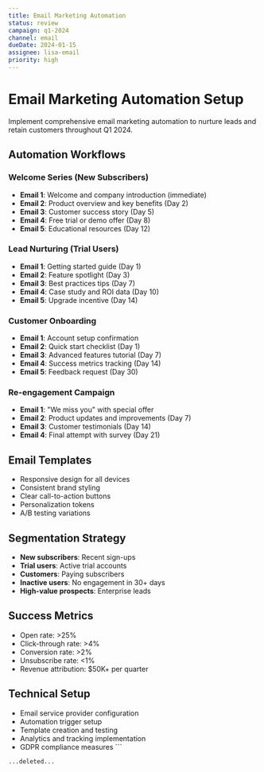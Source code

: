 ```yaml
---
title: Email Marketing Automation
status: review
campaign: q1-2024
channel: email
dueDate: 2024-01-15
assignee: lisa-email
priority: high
---
```


# Email Marketing Automation Setup

Implement comprehensive email marketing automation to nurture leads and retain customers throughout Q1 2024.

## Automation Workflows

### Welcome Series (New Subscribers)
- **Email 1**: Welcome and company introduction (immediate)
- **Email 2**: Product overview and key benefits (Day 2)
- **Email 3**: Customer success story (Day 5)
- **Email 4**: Free trial or demo offer (Day 8)
- **Email 5**: Educational resources (Day 12)

### Lead Nurturing (Trial Users)
- **Email 1**: Getting started guide (Day 1)
- **Email 2**: Feature spotlight (Day 3)
- **Email 3**: Best practices tips (Day 7)
- **Email 4**: Case study and ROI data (Day 10)
- **Email 5**: Upgrade incentive (Day 14)

### Customer Onboarding
- **Email 1**: Account setup confirmation
- **Email 2**: Quick start checklist (Day 1)
- **Email 3**: Advanced features tutorial (Day 7)
- **Email 4**: Success metrics tracking (Day 14)
- **Email 5**: Feedback request (Day 30)

### Re-engagement Campaign
- **Email 1**: "We miss you" with special offer
- **Email 2**: Product updates and improvements (Day 7)
- **Email 3**: Customer testimonials (Day 14)
- **Email 4**: Final attempt with survey (Day 21)

## Email Templates
- Responsive design for all devices
- Consistent brand styling
- Clear call-to-action buttons
- Personalization tokens
- A/B testing variations

## Segmentation Strategy
- **New subscribers**: Recent sign-ups
- **Trial users**: Active trial accounts
- **Customers**: Paying subscribers
- **Inactive users**: No engagement in 30+ days
- **High-value prospects**: Enterprise leads

## Success Metrics
- Open rate: >25%
- Click-through rate: >4%
- Conversion rate: >2%
- Unsubscribe rate: <1%
- Revenue attribution: $50K+ per quarter

## Technical Setup
- Email service provider configuration
- Automation trigger setup
- Template creation and testing
- Analytics and tracking implementation
- GDPR compliance measures
\`\`\`

```typescriptreact file="demo-project/personal-goals/view.json" isDeleted="true"
...deleted...
